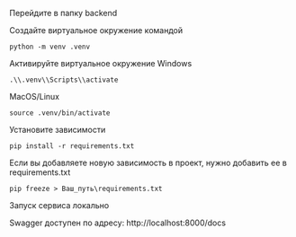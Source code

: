 
Перейдите в папку backend

Создайте виртуальное окружение командой
```commandline
python -m venv .venv
```

Активируйте виртуальное окружение
Windows
```commandline
.\\.venv\\Scripts\\activate

```
MacOS/Linux
```commandline
source .venv/bin/activate
```

Установите зависимости 
```
pip install -r requirements.txt
```

Если вы добавляете новую зависимость в проект, нужно добавить ее в requirements.txt

```commandline
pip freeze > Ваш_путь\requirements.txt
```

Запуск сервиса локально


Swagger доступен по адресу:
http://localhost:8000/docs